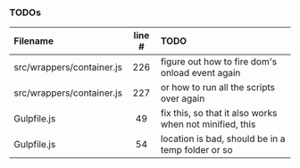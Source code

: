 ### TODOs
| Filename | line # | TODO
|:------|:------:|:------
| src/wrappers/container.js | 226 | figure out how to fire dom's onload event again
| src/wrappers/container.js | 227 | or how to run all the scripts over again
| Gulpfile.js | 49 | fix this, so that it also works when not minified, this
| Gulpfile.js | 54 | location is bad, should be in a temp folder or so